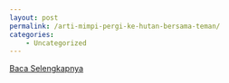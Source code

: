 ```yaml
---
layout: post
permalink: /arti-mimpi-pergi-ke-hutan-bersama-teman/
categories:
    - Uncategorized
---
```


[Baca Selengkapnya](/10)